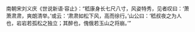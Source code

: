 南朝宋刘义庆《世说新语·容止》：“嵇康身长七尺八寸，风姿特秀，见者叹曰：‘萧萧肃肃，爽朗清举。’或云：‘肃肃如松下风，高而徐行。’山公曰：‘嵇叔夜之为人也，岩岩若孤松之独立；其醉也，傀俄若玉山之将崩。’”